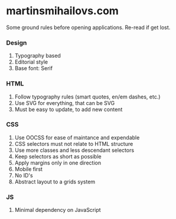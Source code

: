 martinsmihailovs.com
====================

<p>Some ground rules before opening applications. Re-read if get lost.</p>
<h3>Design</h3>
<ol>
  <li>Typography based</li>
  <li>Editorial style</li>
  <li>Base font: Serif</li>
</ol>
<h3>HTML</h3>
<ol>
  <li>Follow typography rules (smart quotes, en/em dashes, etc.)</li>
  <li>Use SVG for everything, that can be SVG</li>
  <li>Must be easy to update, to add new content</li>
</ol>
<h3>CSS</h3>
<ol>
  <li>Use OOCSS for ease of maintance and expendable</li>
  <li>CSS selectors must not relate to HTML structure</li>
  <li>Use more classes and less descendant selectors</li>
  <li>Keep selectors as short as possible</li>
  <li>Apply margins only in one direction</li>
  <li>Mobile first</li>
  <li>No ID's</li>
  <li>Abstract layout to a grids system</li>
</ol>
<h3>JS</h3>
<ol>
  <li>Minimal dependency on JavaScript</li>
</ol>
